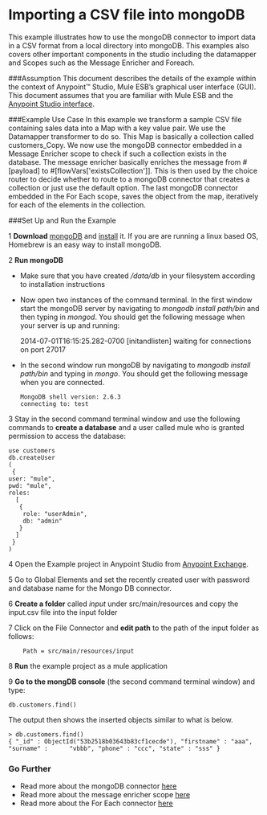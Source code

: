 # Importing a CSV file into mongoDB

This example illustrates how to use the mongoDB connector to import data in a CSV format from a local directory into mongoDB. This examples also covers other important components in the studio including the datamapper and Scopes such as the Message Enricher and Foreach.

###Assumption
This document describes the details of the example within the context of Anypoint™ Studio, Mule ESB’s graphical user interface (GUI). This document assumes that you are familiar with Mule ESB and the [Anypoint Studio interface](http://www.mulesoft.org/documentation/display/current/Anypoint+Studio+Essentials).

###Example Use Case
In this example we transform a sample CSV file containing sales data into a Map with a key value pair. We use the Datamapper transformer to do so. This Map is basically a collection called customers_Copy. We now use the mongoDB connector embedded in a Message Enricher scope to check if such a collection exists in the database. The message enricher basically enriches the message from #[payload] to #[flowVars['existsCollection']]. This is then used by the choice router to decide whether to route to a mongoDB connector that creates a collection or just use the default option. The last mongoDB connector embedded in the For Each scope, saves the object from the map, iteratively for each of the elements in the collection.

###Set Up and Run the Example


1  **Download** [mongoDB](http://www.mongodb.org/downloads) and [install](http://docs.mongodb.org/manual/installation/) it. If you are are running a linux based OS, Homebrew is an easy way to install mongoDB.

2  **Run mongoDB**             
   
   *  Make sure that you have created */data/db* in your filesystem according to  installation instructions
   * Now open two instances of the command terminal. In the first window start the mongoDB server by navigating to *mongodb install path/bin* and then typing in *mongod*. You should get the following message when your server is up and running:
   
        2014-07-01T16:15:25.282-0700 [initandlisten] waiting for connections on port 27017

   * In the second window run mongoDB by navigating to *mongodb install path/bin* and typing in *mongo*. You should get the following message when you are connected.
         
         MongoDB shell version: 2.6.3
         connecting to: test


3  Stay in the second command terminal window and use the following commands to **create a database** and a user called mule who is granted permission to access the database:  
	     
	use customers
    db.createUser
    (
     {
	user: "mule",
	pwd: "mule",
	roles:
	  [
       {
    	role: "userAdmin",
    	db: "admin"
       }
      ]
     }
    )


4  Open the Example project in Anypoint Studio from [Anypoint Exchange](http://www.mulesoft.org/documentation/display/current/Anypoint+Exchange).

5 Go to Global Elements and set the recently created user with password and database name for the Mongo DB connector.

6 **Create a folder** called *input* under src/main/resources and copy the input.csv file into the input folder

7 Click on the File Connector and **edit path** to the path of the input folder as follows:
  
    	Path = src/main/resources/input

8 **Run** the example project as a mule application

9 **Go to the mongDB console** (the second command terminal window) and type:
	
	db.customers.find()
	
The output then shows the inserted objects similar to  what is below.


    > db.customers.find()
    { "_id" : ObjectId("53b2518b03643b83cf1cecde"), "firstname" : "aaa", "surname" :      "vbbb", "phone" : "ccc", "state" : "sss" }

### Go Further
* Read more about the mongoDB connector [here](http://www.mulesoft.org/documentation/display/current/Message+Enricher)
* Read more about the message enricher scope [here](http://www.mulesoft.org/documentation/display/current/Message+Enricher)
* Read more about the For Each connector [here](http://www.mulesoft.org/documentation/display/current/Foreach)
